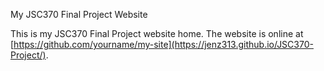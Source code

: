 My JSC370 Final Project Website

This is my JSC370 Final Project website home. The website is online at [https://github.com/yourname/my-site](https://jenz313.github.io/JSC370-Project/).
